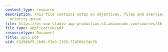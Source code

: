 ```yaml
---
content_type: resource
description: This file contains notes on objectives, files and overview on graphical
  priority queue.
file: https://ol-ocw-studio-app-production.s3.amazonaws.com/courses/16-01-unified-engineering-i-ii-iii-iv-fall-2005-spring-2006/63294bf52bd6f3e32199774568c24c76_spl5.pdf
file_type: application/pdf
resourcetype: Document
title: spl5.pdf
uid: 63294bf5-2bd6-f3e3-2199-774568c24c76
---
```


